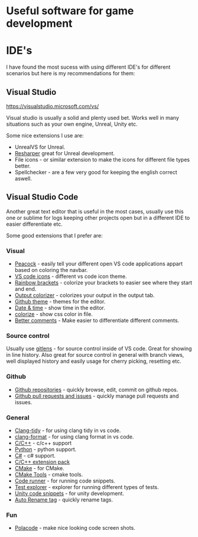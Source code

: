 # Useful software for game development

# IDE's 

I have found the most sucess with using different IDE's for different scenarios but here is my recommendations for them:

## Visual Studio
https://visualstudio.microsoft.com/vs/

Visual studio is usually a solid and plenty used bet. Works well in many situations such as your own engine, Unreal, Unity etc.

Some nice extensions I use are:
- UnrealVS for Unreal. 
- [Resharper](https://www.jetbrains.com/resharper/download/#section=offline-installer) great for Unreal development.
- File icons - or similar extension to make the icons for different file types better.
- Spellchecker - are a few very good for keeping the english correct aswell.

## Visual Studio Code
Another great text editor that is useful in the most cases, usually use this one or sublime for logs keeping other projects open but in a different IDE to easier differentiate etc.

Some good extensions that I prefer are:

### Visual
- [Peacock](https://marketplace.visualstudio.com/items?itemName=johnpapa.vscode-peacock) - easily tell your different open VS code applications appart based on coloring the navbar.
- [VS code icons](https://marketplace.visualstudio.com/items?itemName=vscode-icons-team.vscode-icons) - different vs code icon theme.
- [Rainbow brackets](https://marketplace.visualstudio.com/items?itemName=2gua.rainbow-brackets) - colorize your brackets to easier see where they start and end.
- [Output colorizer](https://marketplace.visualstudio.com/items?itemName=IBM.output-colorizer) - colorizes your output in the output tab.
- [Github theme](https://marketplace.visualstudio.com/items?itemName=GitHub.github-vscode-theme) - themes for the editor.
- [Date & time](https://marketplace.visualstudio.com/items?itemName=rid9.datetime) - show time in the editor.
- [colorize](https://marketplace.visualstudio.com/items?itemName=kamikillerto.vscode-colorize) - show css color in file.
- [Better comments](https://marketplace.visualstudio.com/items?itemName=aaron-bond.better-comments) - Make easier to differentiate different comments.

### Source control
Usually use [gitlens](https://marketplace.visualstudio.com/items?itemName=eamodio.gitlens) - for source control inside of VS code. Great for showing in line history. Also great for source control in general with branch views, well displayed history and easily usage for cherry picking, resetting etc.

### Github
- [Github repositories](https://marketplace.visualstudio.com/items?itemName=GitHub.remotehub) - quickly browse, edit, commit on github repos.
- [Github pull requests and issues](https://marketplace.visualstudio.com/items?itemName=GitHub.vscode-pull-request-github) - quickly manage pull requests and issues.

### General
- [Clang-tidy](https://marketplace.visualstudio.com/items?itemName=notskm.clang-tidy) - for using clang tidy in vs code.
- [clang-format](https://marketplace.visualstudio.com/items?itemName=xaver.clang-format) - for using clang format in vs code.
- [C/C++](https://marketplace.visualstudio.com/items?itemName=ms-vscode.cpptools) - c/c++ support
- [Python](https://marketplace.visualstudio.com/items?itemName=ms-python.python) - python support.
- [C#](https://marketplace.visualstudio.com/items?itemName=ms-dotnettools.csharp) - c# support.
- [C/C++ extension pack](https://marketplace.visualstudio.com/items?itemName=ms-vscode.cpptools-extension-pack)
- [CMake](https://marketplace.visualstudio.com/items?itemName=twxs.cmake) - for CMake.
- [CMake Tools](https://marketplace.visualstudio.com/items?itemName=ms-vscode.cmake-tools) - cmake tools.
- [Code runner](https://marketplace.visualstudio.com/items?itemName=formulahendry.code-runner) - for running code snippets.
- [Test explorer](https://marketplace.visualstudio.com/items?itemName=hbenl.vscode-test-explorer) - explorer for running different types of tests.
- [Unity code snippets](https://marketplace.visualstudio.com/items?itemName=kleber-swf.unity-code-snippets) - for unity development.
- [Auto Rename tag](https://marketplace.visualstudio.com/items?itemName=formulahendry.auto-rename-tag) - quickly rename tags.

### Fun
- [Polacode](https://marketplace.visualstudio.com/items?itemName=pnp.polacode) - make nice looking code screen shots.
